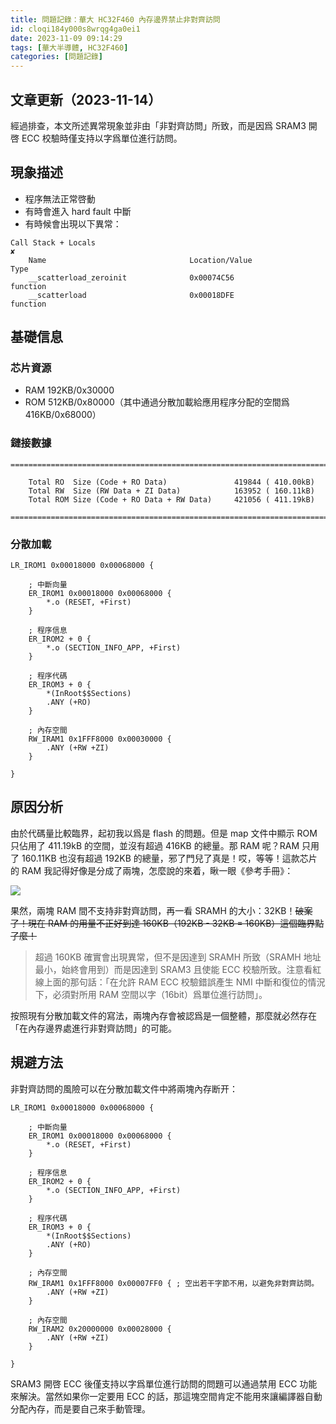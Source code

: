 ```yaml
---
title: 問題記錄：華大 HC32F460 內存邊界禁止非對齊訪問
id: cloqi184y000s8wrqg4ga0ei1
date: 2023-11-09 09:14:29
tags: [華大半導體, HC32F460]
categories: [問題記錄]
---
```


## 文章更新（2023-11-14）

經過排查，本文所述異常現象並非由「非對齊訪問」所致，而是因爲 SRAM3 開啓 ECC 校驗時僅支持以字爲單位進行訪問。

## 現象描述

- 程序無法正常啓動
- 有時會進入 hard fault 中斷
- 有時候會出現以下異常：

```
Call Stack + Locals                                                                    ✘
    Name                                Location/Value                          Type
    __scatterload_zeroinit              0x00074C56                              function
    __scatterload                       0x00018DFE                              function
```

<!-- more -->

## 基礎信息

### 芯片資源

- RAM 192KB/0x30000
- ROM 512KB/0x80000（其中通過分散加載給應用程序分配的空間爲 416KB/0x68000）

### 鏈接數據

```
==============================================================================

    Total RO  Size (Code + RO Data)               419844 ( 410.00kB)
    Total RW  Size (RW Data + ZI Data)            163952 ( 160.11kB)
    Total ROM Size (Code + RO Data + RW Data)     421056 ( 411.19kB)

==============================================================================
```

### 分散加載

```
LR_IROM1 0x00018000 0x00068000 {

	; 中斷向量
	ER_IROM1 0x00018000 0x00068000 {
		*.o (RESET, +First)
	}

	; 程序信息
	ER_IROM2 + 0 {
		*.o (SECTION_INFO_APP, +First)
	}

	; 程序代碼
	ER_IROM3 + 0 {
		*(InRoot$$Sections)
		.ANY (+RO)
	}

	; 內存空間
	RW_IRAM1 0x1FFF8000 0x00030000 {
		.ANY (+RW +ZI)
	}

}
```

## 原因分析

由於代碼量比較臨界，起初我以爲是 flash 的問題。但是 map 文件中顯示 ROM 只佔用了 411.19kB 的空間，並沒有超過 416KB 的總量。那 RAM 呢？RAM 只用了 160.11KB 也沒有超過 192KB 的總量，邪了門兒了真是！哎，等等！這款芯片的 RAM 我記得好像是分成了兩塊，怎麼說的來着，瞅一眼《參考手冊》：

![](HC32F460_manual.png)

果然，兩塊 RAM 間不支持非對齊訪問，再一看 SRAMH 的大小：32KB！~~破案了！現在 RAM 的用量不正好到達 160KB（192KB - 32KB = 160KB）這個臨界點了麼！~~

> 超過 160KB 確實會出現異常，但不是因達到 SRAMH 所致（SRAMH 地址最小，始終會用到）而是因達到 SRAM3 且使能 ECC 校驗所致。注意看紅線上面的那句話：「在允許 RAM ECC 校驗錯誤產生 NMI 中斷和復位的情況下，必須對所用 RAM 空間以字（16bit）爲單位進行訪問」。

按照現有分散加載文件的寫法，兩塊內存會被認爲是一個整體，那麼就必然存在「在內存邊界處進行非對齊訪問」的可能。

## 規避方法

非對齊訪問的風險可以在分散加載文件中將兩塊內存断开：

```
LR_IROM1 0x00018000 0x00068000 {

	; 中斷向量
	ER_IROM1 0x00018000 0x00068000 {
		*.o (RESET, +First)
	}

	; 程序信息
	ER_IROM2 + 0 {
		*.o (SECTION_INFO_APP, +First)
	}

	; 程序代碼
	ER_IROM3 + 0 {
		*(InRoot$$Sections)
		.ANY (+RO)
	}

	; 內存空間
	RW_IRAM1 0x1FFF8000 0x00007FF0 { ; 空出若干字節不用，以避免非對齊訪問。
		.ANY (+RW +ZI)
	}

	; 內存空間
	RW_IRAM2 0x20000000 0x00028000 {
		.ANY (+RW +ZI)
	}

}
```

SRAM3 開啓 ECC 後僅支持以字爲單位進行訪問的問題可以通過禁用 ECC 功能來解決。當然如果你一定要用 ECC 的話，那這塊空間肯定不能用來讓編譯器自動分配內存，而是要自己來手動管理。
